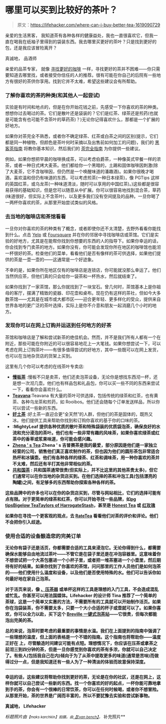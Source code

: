 # 哪里可以买到比较好的茶叶？

> 原文：<https://lifehacker.com/where-can-i-buy-better-tea-1619090729>

亲爱的生活黑客，
我知道茶有各种各样的健康益处，我也一直很喜欢它，但我一直在喝我在纸袖子里得到的袋装东西。我去哪里买更好的茶叶？只是找到更好的包，还是我应该冒险离开？



真诚地，
品酒师

亲爱的品茶专家，
就像 [寻找更好的咖啡](https://lifehacker.com/where-can-i-buy-better-coffee-beans-1524434140) 一样，寻找更好的茶并不困难——你只需要知道去哪里找，或者接受你信任的人的推荐。很有可能在你自己的后院有一些地方有很好的茶供你享用。找到它并不太难，希望这些建议会有所帮助。

### 了解你喜欢的茶的种类(和其他人一起尝试)

实验是有时间和地点的，但是在你开始花钱之前，先感受一下你喜欢的茶的种类。想想你过去喝过的茶。它们是散叶还是袋装的？它们是红茶、绿茶还是煎药(也就是可能含有也可能不含茶叶的草药茶)？)无论你记得喜欢什么，那都是一个扩展的好地方。

如果你对茶完全不熟悉，或者你不确定绿茶、红茶或白茶之间的区别(提示，它们都是同一种植物，但颜色是茶叶何时采摘以及出售前如何加工的问题)，我们的 [黑客茶指南](https://lifehacker.com/the-hacker-s-guide-to-tea-5697622) 将教你基本知识，然后我们的 [茶完全指南](http://lifehacker.com/the-coffee-lovers-guide-to-tea-5812578) 为你提供一些建议。

例如，如果你想把早晨的咖啡换成茶，可以考虑伯爵茶，一种像英式早餐一样的浓茶，或者一种日式烤大麦茶。他们都给你一个黑暗的，土踢和固体咖啡因刺激(除了大麦茶，它不含咖啡因，但仍然是一个唤醒味道的潘趣酒)。如果你很晚才喝酒，喜欢温和但仍有味道的东西，可以考虑煎茶(一种日本绿茶)，像 PGTips 这样的英国红茶，或乌龙茶(一种味道清淡，随时可以享用的中国红茶)。)这些都是很容易获得的基础知识，但是您可以随意从中扩展。你可以很容易地找到混合茶，草药(味道很好，但实际上不含茶叶)，以及更多我们没有空间提及的品种。一旦你喝了一两杯你喜欢的茶，从那里开始尝试类似的风格。

### 去当地的咖啡店和茶馆看看

一旦你对你喜欢的茶的种类有了概念，或者即使你还不太清楚，去野外看看你能找到什么。点击 [Yelp](http://yelp.com/) 或 [Foursquare](http://foursquare.com/) 并在你的邻居中寻找咖啡店或茶馆。它们是实验的好地方，尤其是在能帮你找到你想要的东西的人的指导下。如果你幸运的话，你会找到专门卖茶的地方。如果你没有，你可能会发现你所在地区的咖啡馆也能沏一杯很好的茶。检查他们的菜单，看看他们是否有像样的茶可供选择，如果他们提供的茶是一壶一壶的——这通常是一个好迹象。

不幸的是，如果你所在地区仅有的咖啡店是连锁店，你可能就没那么幸运了。他们当然供应茶，但他们真的只会给你一袋茶和一杯热水，然后就结束了。

如果你找到了一家茶馆，那么你就找到了一块宝石。曾几何时，茶馆基本上是你祖母的客厅，摆满了精致的瓷器、印花壶和桌布。现在仍有这样的茶社，但如今大多数茶馆——尤其是在城市或大都市区——迎合更年轻、更多样化的受众，提供来自世界各地的更广泛的茶叶选择，实际上是你不介意和朋友一起消磨几个小时的地方。

### 发现你可以在网上订购并运送到任何地方的好茶

茶馆和咖啡店是了解和尝试新茶的绝佳机会。然而，并不是我们所有人都有一个在附近，那些可能在你附近的可以很容易地花上一大笔钱。如果你想尝试一下，可以考虑在网上订购茶叶——有很多值得尝试的好地方，其中一些既可以在网上发货，也可以在当地杂货店的货架上买到。

这里有几个你可以考虑的在线茶叶专卖店:

*   [**慢板茶**](http://www.adagio.com/) :慢板不只是卖茶，他们还卖泡茶设备，无论你是想找东西沏一杯，还是想一次沏几壶。他们也有样品包和礼品包，你可以买一些不同的东西来尝试一下，看看你会喜欢什么。
*   [**Teavana**](http://teavana.com/):Teavana 有大量的茶叶可供选择，包括传统的绿茶和红茶，也有黄茶、各种乌龙茶和煎药，如 Rooibos。他们还会随每个订单发送样品，所以你可以尝试一些新的东西。
*   [**好土茶**](http://www.goodearthteas.com/products.html) :好土茶一直迎合更“全天然”的人群，但他们的茶是固体的，既热又冰。他们提供工具来帮助你找到和订购你喜欢的基于你的口味的茶。
*   [](http://www.mightyleaf.com/)**:MightyLeaf 提供各种优质的散叶茶和特殊袋装的优质袋泡茶，确保良好的水流和充分浸泡的茶叶。他们也有一些非常有趣的风味茶，如果你喜欢绿茶或红茶中的香草或浆果味道，你可能会感兴趣。**
*   **[**Zhena ' s Tea**](http://www.zhenas.com/)**:**Zhena ' s 吉普赛茶是我的最爱，部分原因是他们是一家独立经营的公司，销售他们真正喜欢制作的茶，但也因为他们的圆形茶包非常适合热杯和冰镇壶。他们有各种各样的绿茶、红茶和调味茶，用一种你喜欢的茶并不太难，然后还有半打其他非常相似的茶。**
*   **[**共和国茶**](http://www.republicoftea.com/) **:** 共和国茶通常很贵(但实际上，并不比这里的其他茶贵太多)，但它们通常可以在你当地的杂货店买到。在他们选择的茶和冲泡工具(包括漂亮的陶罐)之间，有足够多的东西帮助你探索各种各样的茶。**

**这些品牌中的许多也可以在你的杂货店买到，尽管与网站相比，它们的选择可能有点有限。对于更简单的绿茶和红茶，你可以开始寻找一些品牌，如[pg tips](http://www.pgtips.co.uk/)[Bigelow Tea](https://www.bigelowtea.com/)[Taylors of Harrogate](http://www.taylorsofharrogate.com/)[Stash](http://www.stashtea.com/)，甚至是 [Honest Tea](http://www.honesttea.com/) 或 [红玫瑰](http://www.redrosetea.com/)**

**如果你在寻找一个更客观的观点，去 [RateTea](http://ratetea.com/) 看看他们对茶的评价和评论。他们不会把你引入歧途。**

### **使用合适的设备酿造您的完美订单**

**无论你有袋子还是活页，你都需要合适的工具来浸泡它。无论你得到什么，都需要确保水能够自由地流过茶叶——不管它是在袋子里还是在冲泡容器里。这意味着你不想尝试把一个大茶包塞进一个小杯子里，或者把一堆茶塞进一个小壶里，然后期待有好的结果。如果你找到了你喜欢的茶馆，问问那里的工作人员他们是如何泡茶的——他们使用什么温度和设备，以及他们是否使用特殊的水。他们可以告诉你如何最好地在家自己泡茶。**

**对于活页来说，像 [、压茶器](http://bodum.bodum.com/us/en-us/shop/prodlist/624/) 或单杯这样的工具是理想的入门工具，不会造成混乱或忙乱。你甚至可以用法国媒体。Lifehacker 的设计师 Tina 推荐了一个简单的茶球，这是一个简单又实惠的方法，不需要所有的工具就可以开始制作活页。如果你在泡袋装茶，你不需要太多，只要一个大小合适的杯子或壶就可以了。如果你喜欢，你可以全力以赴，买下这个 [Breville 一键式泡茶站](http://www.brevilleusa.com/the-tea-maker-onetouch.html)——它很贵，但每次都能泡出完美的茶。**

**总的来说，泡茶时要考虑的最重要的事情是水温。我们在上面提到的指南中强调了一些理想的温度，但上面的表格是一个不错的指南。这个指南也将帮助你——温度正好在 上，尽管酿造时间建议可能有点短。理想情况下，你应该在压茶或拿茶之前沏三到四分钟的茶，但是一旦你感觉到你喜欢的茶有多浓，你就可以自己决定了。有些人(包括我自己在内)倾向于为了从茶中提取更多的味道(通常是苦味)而做得过分一点，但是我知道还有一些人为了一种清淡的体验而故意保持深度。**

* * *

**幸运的话，这些建议将帮助你找到更好的茶，无论是在你的社区，还是在网上，这样你就可以自己尝试一些新的东西。找一个你喜欢的好的起点，一杯你能可靠地拿到手的茶，你会有一个很棒的日常饮茶，你可以在任何时候喝，或者你不想冒险。从那里开始，茶的世界是广阔而丰富的，所以不要犹豫去实验和尝试新事物。**

**真诚地，
Lifehacker**

***标题照片由*<small>*【maks karchkin】*</small><small>*拍摄。由*</small>[<small>*【Evan bench】*</small>](https://www.flickr.com/photos/austinevan/3316803792)<small>*，*</small> 补充照片**